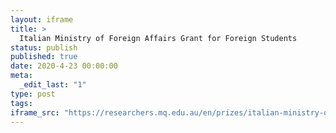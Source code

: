 ```yaml
---
layout: iframe
title: >
  Italian Ministry of Foreign Affairs Grant for Foreign Students
status: publish
published: true
date: 2020-4-23 00:00:00
meta:
  _edit_last: "1"
type: post
tags:
iframe_src: "https://researchers.mq.edu.au/en/prizes/italian-ministry-of-foreign-affairs-grant-for-foreign-students"
---
```

        